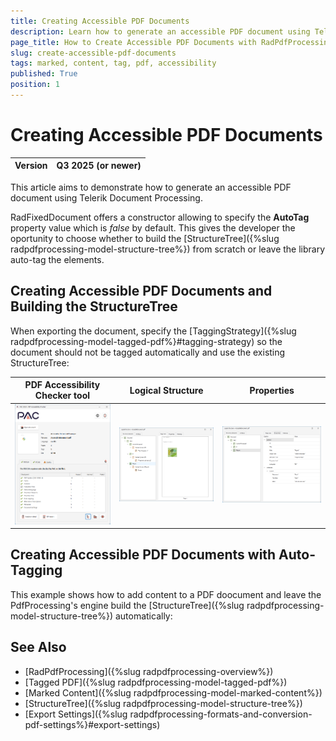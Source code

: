 ```yaml
---
title: Creating Accessible PDF Documents
description: Learn how to generate an accessible PDF document using Telerik Document Processing Libraries.
page_title: How to Create Accessible PDF Documents with RadPdfProcessing
slug: create-accessible-pdf-documents
tags: marked, content, tag, pdf, accessibility
published: True
position: 1
---
```


# Creating Accessible PDF Documents

|Version|**Q3 2025** (or newer)|
|----|----|

This article aims to demonstrate how to generate an accessible PDF document using Telerik Document Processing. 

RadFixedDocument offers a constructor allowing to specify the **AutoTag** property value which is *false* by default. This gives the developer the oportunity to choose whether to build the [StructureTree]({%slug radpdfprocessing-model-structure-tree%}) from scratch or leave the library auto-tag the elements. 

##  Creating Accessible PDF Documents and Building the StructureTree

When exporting the document, specify the [TaggingStrategy]({%slug radpdfprocessing-model-tagged-pdf%}#tagging-strategy) so the document should not be tagged automatically and use the existing StructureTree:

<snippet id='libraries-pdf-features-accessible-pdf'/>

|PDF Accessibility Checker tool|Logical Structure|Properties|
|----|----|----|
|![Validate with PDF Accessibility Checker](images/accessible-pdf-validity.png)|![Logical Structure of PDF](images/accessible-pdf-logical-structure.png)|  ![Validate with PDF Accessibility Checker](images/accessible-pdf-logical-structure-properties.png)|

## Creating Accessible PDF Documents with Auto-Tagging

This example shows how to add content to a PDF doocument and leave the PdfProcessing's engine build the [StructureTree]({%slug radpdfprocessing-model-structure-tree%}) automatically:

<snippet id='libraries-pdf-features-accessible-pdf-with-auto-tagging'/>

## See Also

* [RadPdfProcessing]({%slug radpdfprocessing-overview%})
* [Tagged PDF]({%slug radpdfprocessing-model-tagged-pdf%})
* [Marked Content]({%slug radpdfprocessing-model-marked-content%})
* [StructureTree]({%slug radpdfprocessing-model-structure-tree%})
* [Export Settings]({%slug radpdfprocessing-formats-and-conversion-pdf-settings%}#export-settings)
